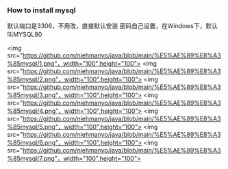 ### How to install mysql

默认端口是3306，不用改，直接默认安装
密码自己设置，在Windows下，默认叫MYSQL80

<img src="https://github.com/niehmanyo/java/blob/main/%E5%AE%89%E8%A3%85mysql/1.png"，width="100",height="100">
<img src="https://github.com/niehmanyo/java/blob/main/%E5%AE%89%E8%A3%85mysql/2.png"，width="100",height="100">
<img src="https://github.com/niehmanyo/java/blob/main/%E5%AE%89%E8%A3%85mysql/3.png"，width="100",height="100">
<img src="https://github.com/niehmanyo/java/blob/main/%E5%AE%89%E8%A3%85mysql/4.png"，width="100",height="100">
<img src="https://github.com/niehmanyo/java/blob/main/%E5%AE%89%E8%A3%85mysql/5.png"，width="100",height="100">
<img src="https://github.com/niehmanyo/java/blob/main/%E5%AE%89%E8%A3%85mysql/6.png"，width="100",height="100">
<img src="https://github.com/niehmanyo/java/blob/main/%E5%AE%89%E8%A3%85mysql/7.png"，width="100",height="100">

